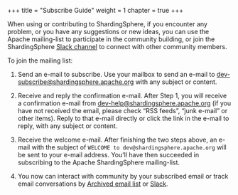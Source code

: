 +++
title = "Subscribe Guide"
weight = 1
chapter = true
+++

When using or contributing to ShardingSphere, if you encounter any problem, or you have any suggestions or new ideas, you can use the Apache mailing-list to participate in the community building, or join the ShardingSphere [Slack channel](https://app.slack.com/client/T026JKU2DPF/C026MLH7F34) to connect with other community members.

To join the mailing list: 

1. Send an e-mail to subscribe. 
Use your mailbox to send an e-mail to [dev-subscribe@shardingsphere.apache.org](mailto:dev-subscribe@shardingsphere.apache.org) with any subject or content.

1. Receive and reply the confirmation e-mail.
After Step 1, you will receive a confirmation e-mail from [dev-help@shardingsphere.apache.org](mailto:dev-help@shardingsphere.apache.org) (if you have not received the email, please check “RSS feeds”, “junk e-mail” or other items). Reply to that e-mail directly or click the link in the e-mail to reply, with any subject or content.

1. Receive the welcome e-mail.
After finishing the two steps above, an e-mail with the subject of `WELCOME to dev@shardingsphere.apache.org` will be sent to your e-mail address. You'll have then succeeded in subscribing to the Apache ShardingSphere mailing-list.

1. You now can interact with community by your subscribed email or track email conversations by [Archived email list](https://lists.apache.org/list.html?dev@shardingsphere.apache.org) or [Slack](https://app.slack.com/client/T026JKU2DPF/C026MLH7F34).
